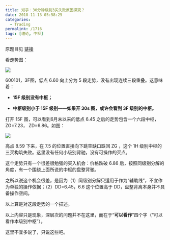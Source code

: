 ```yaml
---
title: 知乎：30分钟级别3买失败原因探究？
date: 2018-11-13 05:58:25
categories:
  - Trading
permalink: /1716
tags: [缠论, 中枢]
---
```


原题目见 [链接](https://www.zhihu.com/question/298323161/answer/509976749)

看走势图：

![](http://kangjian.net/images/2018/2018-11-13-600101-3f.png)

600101，3F图，低点 6.60 向上分为 5 段走势，没有出现连续三段重叠。这意味着：

- **15F 级别没有中枢；**

- **中枢级别小于 15F 级别——如果开 30s 图，或许会看到 3F 级别的中枢。**

打开 15F 图，可以看到6月末以来的低点 6.45 之后的走势包含一个六段中枢，ZG=7.23， ZD=6.86。如图：

![](http://kangjian.net/images/2018/2018-11-13-600101-15f.png)

高点 8.59 下来，在 7.5 的位置直接向下跳空缺口跌回 ZG ，这个 1H 级别中枢的三买构筑失败。这里没有任何小级别背驰，没有可操作的买点。

这个走势只有一个很差很勉强的买入机会：价格跌破 6.86 后，按照同级别分解的角度，有一个围绕上面所说的中枢的盘整背驰。

之所以说这个机会很差，是因为（1）同级别分解只适用于作为“辅助线”，不宜作为单独的操作依据；（2）DD=6.45，6.6 这个位置高于 DD，盘整背离本身并不具备操作空间。

以上算是对这段走势的一个描述。

以上内容只是现象，深层次的问题并不在这里，而在于“**可以看作**”四个字（“可以看作本级别中枢”）。

这里不宜多说了，只说这些吧。